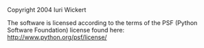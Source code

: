 Copyright 2004 Iuri Wickert

The software is licensed according to the terms of the PSF (Python Software Foundation) license found here: http://www.python.org/psf/license/